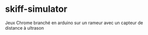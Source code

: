 skiff-simulator
===============

Jeux Chrome branché en arduino sur un rameur avec un capteur de distance à ultrason
